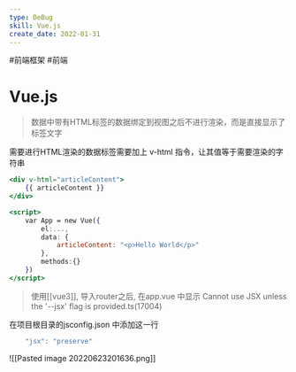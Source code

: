 ```yaml
---
type: DeBug
skill: Vue.js
create_date: 2022-01-31
---
```


#前端框架 #前端 

# Vue.js


>数据中带有HTML标签的数据绑定到视图之后不进行渲染，而是直接显示了标签文字

需要进行HTML渲染的数据标签需要加上 v-html 指令，让其值等于需要渲染的字符串

```jsx
<div v-html="articleContent">
    {{ articleContent }}
</div>

<script>
	var App = new Vue({
		el:...,
		data: {
			articleContent: "<p>Hello World</p>"
		},
		methods:{}
	})
</script>
```

> 使用[[vue3]], 导入router之后, 在app.vue 中显示  Cannot use JSX unless the '--jsx' flag is provided.ts(17004)

在项目根目录的jsconfig.json 中添加这一行

```js
    "jsx": "preserve"
```

![[Pasted image 20220623201636.png]]

